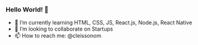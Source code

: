 ### Hello World! 👋

<!--- 🔭 I’m currently working on ...-->
- 🌱 I’m currently learning HTML, CSS, JS, React.js, Node.js, React Native
- 👯 I’m looking to collaborate on Startups 
- 📫 How to reach me: @cleissonom
